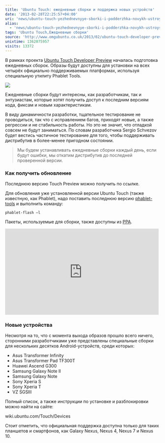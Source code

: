 ```yaml
---
title: 'Ubuntu Touch: ежедневные сборки и поддержка новых устройств'
date: '2013-02-28T22:25:57+04:00'
uri: 'news/ubuntu-touch-yezhednevnyye-sborki-i-podderzhka-novykh-ustroyst'
alias: 
  - 'news/ubuntu-touch-yezhednevnyye-sborki-i-podderzhka-novykh-ustroyst.html'
tags: 'Ubuntu Touch,Ежедневные сборки'
source: 'http://www.omgubuntu.co.uk/2013/02/ubuntu-touch-developer-preview-rolls-out-daily-builds'
unixtime: 1362075957
visits: 13372
---
```

В рамках проекта [Ubuntu Touch Developer Preview](news/iskhodniki-ubuntu-dlya-smartfonov-i-planshetov) началась подготовка ежедневных сборок. Образы будут доступны для установки на всех четырёх официально поддерживаемых платформах, используя специальную утилиту Phablet Tools.

![](img/2013/02/28/22-00/ubuntu-touch-preview-released-8494847643-o.jpg)

Ежедневные сборки будут интересны, как разработчикам, так и энтузиастам, которые хотят получить доступ к последним версиям кода, фиксам и новым характеристикам.

В виду динамичности разработки, тщательное тестирование не проводиться, так что с исправлением багов, приходят новые, а также регрессии и не стабильность работы. Но это не значит, что отладкой совсем не будут заниматься. По словам разработчика Sergio Schvezov будет вестись частичное тестирование для того, чтобы поддерживать дистрибутив в более-менее пригодном состоянии.

> Мы будем устанавливать ежедневные сборки каждый день, если будут ошибки, мы откатим дистрибутив до последней проверенной версии.

### Как получить обновление

Последнюю версию Touch Preview можно получить по ссылке.

Для обновления уже установленной версии Ubuntu Touch (также известную, как Phablet), надо поставить последнюю версию [phablet-tools](https://launchpad.net/~phablet-team/+archive/tools) и выполнить команду:

```
phablet-flash –l
```

Пакеты, используемые для сборки, также доступны из [PPA](https://launchpad.net/~phablet-team/+archive/ppa).

<iframe src="http://www.youtube.com/embed/fNYgevHf9EI" frameborder="0" width="500" height="281"></iframe>

### Новые устройства

Несмотря на то, что с момента выхода образов прошло всего ничего, сторонними разработчиками уже представлены специальные сборки для нескольких десятков Android-устройств, среди которых:

*   Asus Transformer Infinity
*   Asus Transformer Pad TF300T
*   Huawei Ascend G300
*   Samsung Galaxy Note II
*   Samsung Galaxy Note
*   Sony Xperia S
*   Sony Xperia T
*   VZ SGSIII

Полный список, а также инструкции по установке и разблокировки можно найти на сайте:

wiki.ubuntu.com/Touch/Devices

Стоит отметить, что официальная поддержка доступна только для таких планшетов и смартфонов, как Galaxy Nexus, Nexus 4, Nexus 7 и Nexus 10.
